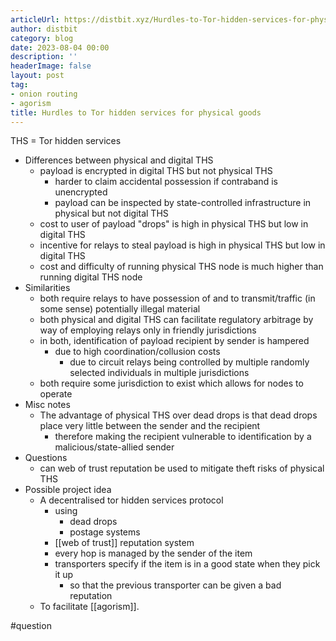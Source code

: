 ```yaml
---
articleUrl: https://distbit.xyz/Hurdles-to-Tor-hidden-services-for-physical-goods
author: distbit
category: blog
date: 2023-08-04 00:00
description: ''
headerImage: false
layout: post
tag:
- onion routing
- agorism
title: Hurdles to Tor hidden services for physical goods
---
```


THS = Tor hidden services

- Differences between physical and digital THS
	- payload is encrypted in digital THS but not physical THS
		- harder to claim accidental possession if contraband is unencrypted
		- payload can be inspected by state-controlled infrastructure in physical but not digital THS
	- cost to user of payload "drops" is high in physical THS but low in digital THS
	- incentive for relays to steal payload is high in physical THS but low in digital THS
	- cost and difficulty of running physical THS node is much higher than running digital THS node
- Similarities
	- both require relays to have possession of and to transmit/traffic (in some sense) potentially illegal material  
	- both physical and digital THS can facilitate regulatory arbitrage by way of employing relays only in friendly jurisdictions  
	- in both, identification of payload recipient by sender is hampered
		- due to high coordination/collusion costs
			- due to circuit relays being controlled by multiple randomly selected individuals in multiple jurisdictions
	- both require some jurisdiction to exist which allows for nodes to operate 
- Misc notes
	- The advantage of physical THS over dead drops is that dead drops place very little between the sender and the recipient
		- therefore making the recipient vulnerable to identification by a malicious/state-allied sender
- Questions
	- can web of trust reputation be used to mitigate theft risks of physical THS
- Possible project idea
	- A decentralised tor hidden services protocol
		- using
			- dead drops
			- postage systems
		- [[web of trust]] reputation system
		- every hop is managed by the sender of the item
		- transporters specify if the item is in a good state when they pick it up
			- so that the previous transporter can be given a bad reputation
	- To facilitate [[agorism]]. 


#question